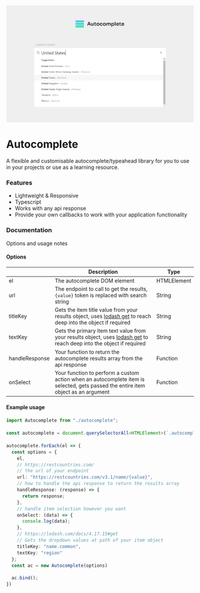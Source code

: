 
[![Autocomplete screenshot](./.github/assets/screenshot.jpg)](https://hellraiserrob.github.io/autocomplete)

# Autocomplete
A flexible and customisable autocomplete/typeahead library for you to use in your projects or use as a learning resource.

### Features

- Lightweight & Responsive
- Typescript
- Works with any api response
- Provide your own callbacks to work with your application functionality

### Documentation
Options and usage notes

#### Options

|             | Description | Type    | 
| ----------- | ----------- | ------- | 
| el    | The autocomplete DOM element  | HTMLElement |
| url    | The endpoint to call to get the results, `{value}` token is replaced with search string  | String |
| titleKey    | Gets the item title value from your results object, uses [lodash get](https://lodash.com/docs/4.17.15#get) to reach deep into the object if required | String |
| textKey    | Gets the primary item text value from your results object, uses [lodash get](https://lodash.com/docs/4.17.15#get) to reach deep into the object if required | String |
| handleResponse    | Your function to return the autocomplete results array from the api response  | Function |
| onSelect    | Your function to perform a custom action when an autocomplete item is selected, gets passed the entire item object as an argument  | Function |

#### Example usage

```typescript
import Autocomplete from "./autocomplete";

const autocomplete = document.querySelectorAll<HTMLElement>(`.autocomplete`);

autocomplete.forEach(el => {
  const options = {
    el,
    // https://restcountries.com/
    // the url of your endpoint
    url: "https://restcountries.com/v3.1/name/{value}",
    // how to handle the api response to return the results array
    handleResponse: (response) => {
      return response;
    },
    // handle item selection however you want
    onSelect: (data) => {
      console.log(data);
    },
    // https://lodash.com/docs/4.17.15#get
    // Gets the dropdown values at path of your item object
    titleKey: "name.common",
    textKey: "region"
  };
  const ac = new Autocomplete(options)

  ac.bind();
})

```